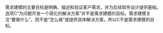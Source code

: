 需求建模的主要目标是明确、描述和验证客户需求，并为后续软件设计提供基础。选项C“为问题开发一个简化的解决方案”并不是需求建模的目标。需求建模关注“要做什么”，而不是“怎么做”或提供具体解决方案，所以C不是需求建模的目标。